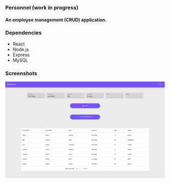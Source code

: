 ### Personnel **(work in progress)**

#### An employee management (CRUD) application.

### Dependencies

- React
- Node.js
- Express
- MySQL

### Screenshots

!["personnel"](https://github.com/johncabang/personnel/blob/main/docs/personnel-001.png?raw=true)
